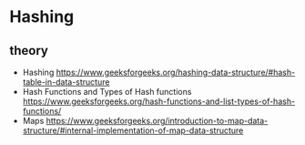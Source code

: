 # Hashing

## theory

- Hashing <https://www.geeksforgeeks.org/hashing-data-structure/#hash-table-in-data-structure>
- Hash Functions and Types of Hash functions <https://www.geeksforgeeks.org/hash-functions-and-list-types-of-hash-functions/>
- Maps <https://www.geeksforgeeks.org/introduction-to-map-data-structure/#internal-implementation-of-map-data-structure>

